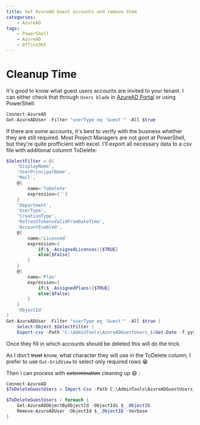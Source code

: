 ```yaml
---
title: Get AzureAD Guest accounts and remove them
categories:
    - AzureAD
tags:
    - PowerShell
    - AzureAD
    - Office365
---
```


# Cleanup Time

It's good to know what guest users accounts are invited to your tenant. I can either check that through `Users blade` in  [AzureAD Portal](https://portal.azure.com/#blade/Microsoft_AAD_IAM/UsersManagementMenuBlade/AllUsers) or using PowerShell:

```powershell
Connect-AzureAD
Get-AzureADUser -Filter "userType eq 'Guest'" -All $true 
```

If there are some accounts, it's best to verify with the business whether they are still required. Most Project Managers are not goot at PowerShell, but they're quite profficient with excel. I'll export all necessary data to a csv file with additional columnt ToDelete:

```powershell
$SelectFilter = @(
    'DisplayName',
    'UserPrincipalName',
    'Mail',
    @{
        name='ToDelete'
        expression={''}            
    }
    'Department',
    'UserType',
    'CreationType',
    'RefreshTokensValidFromDateTime',
    'AccountEnabled',
    @{
        name='Licensed'
        expression={
            if($_.AssignedLicenses){$TRUE}
            else{$False}
        }
    }
    @{
        name='Plan'
        expression={
            if($_.AssignedPlans){$TRUE}
            else{$False}
        }
    }
    'ObjectId' 
)
Get-AzureADUser -Filter "userType eq 'Guest'" -All $true |
    Select-Object $SelectFilter | 
    Export-csv -Path "C:\AdminTools\AzureADGuestUsers_$(Get-Date -f yyyyMMdd_HHmm).csv" -NoTypeInformation
```

Once they fill in which accounts should be deleted this will do the trick. 

As I don't ~~trust~~ know, what character they will use in the ToDelete column, I prefer to use `Out-GridView` to select only required rows :grin:

Then I can process with ~~extermination~~ cleaning up :smile: :

```powershell
Connect-AzureAD
$ToDeleteGuestUsers = Import-Csv -Path C:\AdminTools\AzureADGuestUsers_20190207_0844.csv | Out-GridView -passThru

$ToDeleteGuestUsers | foreach {
    Get-AzureADObjectByObjectId -ObjectIds $_.ObjectID
    Remove-AzureADUser -ObjectId $_.ObjectID -Verbose    
}
```


